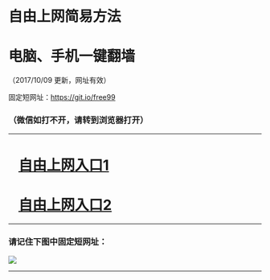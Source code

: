 ﻿# 自由上网简易方法

# 电脑、手机一键翻墙

（2017/10/09 更新，网址有效）

固定短网址：https://git.io/free99

### （微信如打不开，请转到浏览器打开）


***





# &nbsp;&nbsp; <a href="http://ft76873118.fwq-tz-1001.info/fwqtz01.html?t=100900114907 " target="_blank">自由上网入口1</a>
# &nbsp;&nbsp; <a href="http://ft1035717186.fwq-tz-1002.info/fwqtz02.html?t=100900111613 " target="_blank">自由上网入口2</a>
***

### 请记住下图中固定短网址：

<img src="https://s3-us-west-2.amazonaws.com/fwq-1001/yjfq-20170905okok.png" /> 


***

